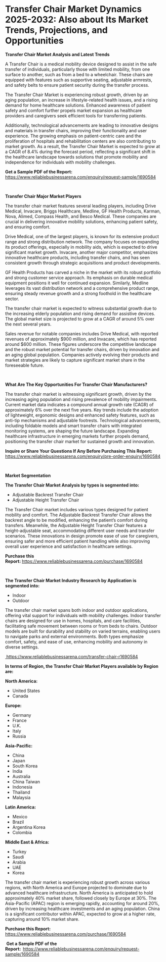 <p><h1>Transfer Chair Market Dynamics 2025-2032: Also about Its Market Trends, Projections, and Opportunities</h1></p><p><strong>Transfer Chair Market Analysis and Latest Trends</strong></p>
<p><p>A Transfer Chair is a medical mobility device designed to assist in the safe transfer of individuals, particularly those with limited mobility, from one surface to another, such as from a bed to a wheelchair. These chairs are equipped with features such as supportive seating, adjustable armrests, and safety belts to ensure patient security during the transfer process. </p><p>The Transfer Chair Market is experiencing robust growth, driven by an aging population, an increase in lifestyle-related health issues, and a rising demand for home healthcare solutions. Enhanced awareness of patient safety and comfort further propels market expansion as healthcare providers and caregivers seek efficient tools for transferring patients. </p><p>Additionally, technological advancements are leading to innovative designs and materials in transfer chairs, improving their functionality and user experience. The growing emphasis on patient-centric care and the proliferation of hospitals and rehabilitation centers are also contributing to market growth. As a result, the Transfer Chair Market is expected to grow at a CAGR of 8.4% during the forecast period, reflecting a significant shift in the healthcare landscape towards solutions that promote mobility and independence for individuals with mobility challenges.</p></p>
<p><strong>Get a Sample PDF of the Report:&nbsp;</strong> <a href="https://www.reliablebusinessarena.com/enquiry/request-sample/1690584?utm_campaign=2630&utm_medium=2&utm_source=Github&utm_content=ia&utm_term=13042025&utm_id=transfer-chair">https://www.reliablebusinessarena.com/enquiry/request-sample/1690584</a></p>
<p>&nbsp;</p>
<p><strong>Transfer Chair Major Market Players</strong></p>
<p><p>The transfer chair market features several leading players, including Drive Medical, Invacare, Briggs Healthcare, Medline, GF Health Products, Karman, Nova, Alimed, Compass Health, and Besco Medical. These companies are crucial in delivering innovative mobility solutions, enhancing patient safety, and ensuring comfort.</p><p>Drive Medical, one of the largest players, is known for its extensive product range and strong distribution network. The company focuses on expanding its product offerings, especially in mobility aids, which is expected to drive significant market growth. Invacare, another major competitor, emphasizes innovative healthcare products, including transfer chairs, and has seen consistent growth through strategic acquisitions and product developments.</p><p>GF Health Products has carved a niche in the market with its robust portfolio and strong customer service approach. Its emphasis on durable medical equipment positions it well for continued expansion. Similarly, Medline leverages its vast distribution network and a comprehensive product range, ensuring steady revenue growth and a strong foothold in the healthcare sector.</p><p>The transfer chair market is expected to witness substantial growth due to the increasing elderly population and rising demand for assistive devices. The global market size is projected to grow at a CAGR of around 5% over the next several years. </p><p>Sales revenue for notable companies includes Drive Medical, with reported revenues of approximately $900 million, and Invacare, which has reported around $600 million. These figures underscore the competitive landscape and the robust market potential for transfer chairs, driven by innovation and an aging global population. Companies actively evolving their products and market strategies are likely to capture significant market share in the foreseeable future.</p></p>
<p>&nbsp;</p>
<p><strong>What Are The Key Opportunities For Transfer Chair Manufacturers?</strong></p>
<p><p>The transfer chair market is witnessing significant growth, driven by the increasing aging population and rising prevalence of mobility impairments. Current market data indicates a compound annual growth rate (CAGR) of approximately 6% over the next five years. Key trends include the adoption of lightweight, ergonomic designs and enhanced safety features, such as anti-tip mechanisms and adjustable footrests. Technological advancements, including foldable models and smart transfer chairs with integrated monitoring systems, are shaping the future landscape. Expanding healthcare infrastructure in emerging markets further propels demand, positioning the transfer chair market for sustained growth and innovation.</p></p>
<p><strong>Inquire or Share Your Questions If Any Before Purchasing This Report:</strong> <a href="https://www.reliablebusinessarena.com/enquiry/pre-order-enquiry/1690584?utm_campaign=2630&utm_medium=2&utm_source=Github&utm_content=ia&utm_term=13042025&utm_id=transfer-chair">https://www.reliablebusinessarena.com/enquiry/pre-order-enquiry/1690584</a></p>
<p>&nbsp;</p>
<p><strong>Market Segmentation</strong></p>
<p><strong>The Transfer Chair Market Analysis by types is segmented into:</strong></p>
<p><ul><li>Adjustable Backrest Transfer Chair</li><li>Adjustable Height Transfer Chair</li></ul></p>
<p><p>The Transfer Chair market includes various types designed for patient mobility and comfort. The Adjustable Backrest Transfer Chair allows the backrest angle to be modified, enhancing the patient’s comfort during transfers. Meanwhile, the Adjustable Height Transfer Chair features a height-adjustable seat, accommodating different user needs and transfer scenarios. These innovations in design promote ease of use for caregivers, ensuring safer and more efficient patient handling while also improving overall user experience and satisfaction in healthcare settings.</p></p>
<p><strong>Purchase this Report:&nbsp;</strong><a href="https://www.reliablebusinessarena.com/purchase/1690584?utm_campaign=2630&utm_medium=2&utm_source=Github&utm_content=ia&utm_term=13042025&utm_id=transfer-chair">https://www.reliablebusinessarena.com/purchase/1690584</a></p>
<p>&nbsp;</p>
<p><strong>The Transfer Chair Market Industry Research by Application is segmented into:</strong></p>
<p><ul><li>Indoor</li><li>Outdoor</li></ul></p>
<p><p>The transfer chair market spans both indoor and outdoor applications, offering vital support for individuals with mobility challenges. Indoor transfer chairs are designed for use in homes, hospitals, and care facilities, facilitating safe movement between rooms or from beds to chairs. Outdoor models are built for durability and stability on varied terrains, enabling users to navigate parks and external environments. Both types emphasize comfort, safety, and ease of use, enhancing mobility and autonomy in diverse settings.</p></p>
<p><a href="https://www.reliablebusinessarena.com/transfer-chair-r1690584?utm_campaign=2630&utm_medium=2&utm_source=Github&utm_content=ia&utm_term=13042025&utm_id=transfer-chair">&nbsp;https://www.reliablebusinessarena.com/transfer-chair-r1690584</a></p>
<p><strong>In terms of Region, the Transfer Chair Market Players available by Region are:</strong></p>
<p>
    <p> <strong> North America: </strong>
        <ul>
            <li>United States</li>
            <li>Canada</li>
        </ul>
        </p> 
    <p> <strong> Europe: </strong>
        <ul>
            <li>Germany</li>
            <li>France</li>
            <li>U.K.</li>
            <li>Italy</li>
            <li>Russia</li>
        </ul>
        </p> 
    <p> <strong> Asia-Pacific: </strong>
        <ul>
            <li>China</li>
            <li>Japan</li>
            <li>South Korea</li>
            <li>India</li>
            <li>Australia</li>
            <li>China Taiwan</li>
            <li>Indonesia</li>
            <li>Thailand</li>
            <li>Malaysia</li>
        </ul>
        </p> 
    <p> <strong> Latin America: </strong>
        <ul>
            <li>Mexico</li>
            <li>Brazil</li>
            <li>Argentina Korea</li>
            <li>Colombia</li>
        </ul>
        </p> 
    <p> <strong> Middle East & Africa: </strong>
        <ul>
            <li>Turkey</li>
            <li>Saudi</li>
            <li>Arabia</li>
            <li>UAE</li>
            <li>Korea</li>
        </ul>
    </p>
    </p>
<p><p>The transfer chair market is experiencing robust growth across various regions, with North America and Europe projected to dominate due to advanced healthcare infrastructure. North America is anticipated to hold approximately 40% market share, followed closely by Europe at 30%. The Asia-Pacific (APAC) region is emerging rapidly, accounting for around 20%, driven by increasing healthcare investments and an aging population. China is a significant contributor within APAC, expected to grow at a higher rate, capturing around 10% market share.</p></p>
<p><strong>Purchase this Report: </strong><a href="https://www.reliablebusinessarena.com/purchase/1690584?utm_campaign=2630&utm_medium=2&utm_source=Github&utm_content=ia&utm_term=13042025&utm_id=transfer-chair">https://www.reliablebusinessarena.com/purchase/1690584</a></p>
<p>&nbsp;<strong>Get a Sample PDF of the Report:&nbsp;&nbsp;</strong><a href="https://www.reliablebusinessarena.com/enquiry/request-sample/1690584?utm_campaign=2630&utm_medium=2&utm_source=Github&utm_content=ia&utm_term=13042025&utm_id=transfer-chair">https://www.reliablebusinessarena.com/enquiry/request-sample/1690584</a></p>
<p><strong></strong></p>
<p><p></p><p></p><p></p></p>